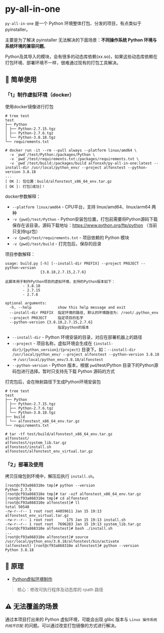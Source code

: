 # py-all-in-one

`py-all-in-one` 是一个 Python 环境整体打包、分发的项目，有点类似于 pyinstaller。

主要是为了解决 pyinstaller 无法解决的下面场景：**不同操作系统 Python 环境与系统环境的兼容问题**。

Python及其导入的模块，会有很多的动态库依赖(xx.so)，如果这些动态库依赖在打包环境、部署环境不一样，很难通过现有的打包工具解决。

## 🚀 简单使用

### 「1」制作虚拟环境（docker）

使用docker镜像进行打包

```shell
# tree test
test
├── Python
│ ├── Python-2.7.15.tgz
│ ├── Python-2.7.6.tgz
│ └── Python-3.8.18.tgz
└── requirements.txt

# docker run -it --rm --pull always --platform linux/amd64 \
  -v `pwd`/test/Python:/packages/Python \
  -v `pwd`/test/requirements.txt:/packages/requirements.txt \
  -v `pwd`/test/build:/packages/build alfonsxh/py-all-in-one:latest --install-dir /usr/local/python_env/ --project alfonstest --python-version 3.8.18
...
[ OK ]: 包位置：build/alfonstest_x86_64_env.tar.gz
[ OK ]: 打包[成功]！
```

docker参数解释：

- `--platform linux/amd64` - CPU平台，支持 linux/amd64、linux/arm64 两种
- `-v {pwd}/test/Python` - Python安装包位置，打包前需要将Python源码下载保存在该目录。源码下载地址：<https://www.python.org/ftp/python> （当前只支持tgz包）
- `-v {pwd}/test/requirements.txt` - 项目依赖的 Python 模块
- `-v {pwd}/test/build` - 打完包后，保存的目录

项目参数解释：

```shell
usage: build.py [-h] [--install-dir PREFIX] --project PROJECT --python-version
                {3.8.18,2.7.15,2.7.6}

此脚本用于制作Python项目的虚拟环境，支持的Python版本如下：
        - 3.8.18
        - 2.7.15
        - 2.7.6

optional arguments:
  -h, --help            show this help message and exit
  --install-dir PREFIX  指定环境的路径, 默认的环境路径为: /root/.python_env
  --project PROJECT     指定项目的名字
  --python-version {3.8.18,2.7.15,2.7.6}
                        指定python的版本
```

- `--install-dir` - Python 环境安装的目录，对应在部署机器上的路径
- `--project` - 项目名称，虚拟环境会生成在 `{install-dir}/{python_version}/{project}` 目录下。如：`--install-dir /usr/local/python_env/ --project alfonstest --python-version 3.8.18` -> `/usr/local/python_env/3.8.18/alfonstest`
- `--python-version` - Python 版本，根据 `pwd`/test/Python 目录下的Python源码包进行选择。暂时只支持先下载 Python 源码的方式

打完包后，会在映射路径下生成Python环境安装包

```shell
# tree test
test
├── Python
│ ├── Python-2.7.15.tgz
│ ├── Python-2.7.6.tgz
│ └── Python-3.8.18.tgz
├── build
│ └── alfonstest_x86_64_env.tar.gz
└── requirements.txt

# tar -tf test/build/alfonstest_x86_64_env.tar.gz 
alfonstest/
alfonstest/system_lib.tar.gz
alfonstest/install.sh
alfonstest/alfonstest_env_virtual.tar.gz
```

### 「2」部署及使用

拷贝压缩包到环境中，解压后执行 `install.sh`。

```shell
[root@cf93a868310e tmp]# python --version
Python 2.7.5
[root@cf93a868310e tmp]# tar -xzf alfonstest_x86_64_env.tar.gz 
[root@cf93a868310e tmp]# cd alfonstest
[root@cf93a868310e alfonstest]# ll
total 50548
-rw-r--r-- 1 root root 44059611 Jan 15 19:13 alfonstest_env_virtual.tar.gz
-rw-r--r-- 1 root root      175 Jan 15 19:13 install.sh
-rw-r--r-- 1 root root  7696283 Jan 15 19:13 system_lib.tar.gz
[root@cf93a868310e alfonstest]# bash ./install.sh 
...
[root@cf93a868310e alfonstest]# source /usr/local/python_env/3.8.18/alfonstest/bin/activate
(alfonstest) [root@cf93a868310e alfonstest]# python --version
Python 3.8.18
```

## 📖 原理

- [Python虚拟环境制作](./docs/Python虚拟环境制作.md)

> 核心：修改可执行程序及动态库的 rpath 路径

## ⚠️ 无法覆盖的场景

通过本项目打出来的 Python 虚拟环境，可能会出现 glibc 版本与 `Linux 操作系统内核不匹配` 的问题。可以通过改变打包镜像的方式进行解决。

